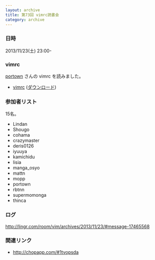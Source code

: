 ```yaml
---
layout: archive
title: 第73回 vimrc読書会
category: archive
---
```


### 日時
2013/11/23(土) 23:00-

### vimrc
[portown](https://github.com/portown) さんの vimrc を読みました。

- [vimrc](https://github.com/portown/dotfiles/blob/530a516596a49272d3bfaf082a69bae5baa0bced/.vimrc) ([ダウンロード](https://raw.github.com/portown/dotfiles/530a516596a49272d3bfaf082a69bae5baa0bced/.vimrc))

### 参加者リスト

15名。

- Lindan
- Shougo
- cohama
- crazymaster
- deris0126
- iyuuya
- kamichidu
- lisia
- manga_osyo
- mattn
- mopp
- portown
- rbtnn
- supermomonga
- thinca


### ログ
<http://lingr.com/room/vim/archives/2013/11/23/#message-17465568>

### 関連リンク
- <http://chopapp.com/#1tvopsda>

